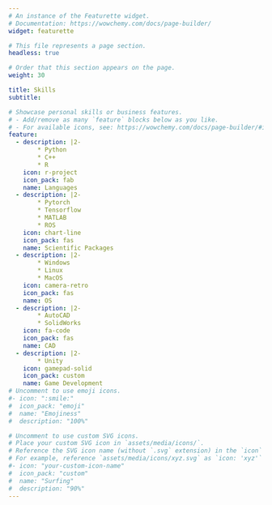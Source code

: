 ```yaml
---
# An instance of the Featurette widget.
# Documentation: https://wowchemy.com/docs/page-builder/
widget: featurette

# This file represents a page section.
headless: true

# Order that this section appears on the page.
weight: 30

title: Skills
subtitle:

# Showcase personal skills or business features.
# - Add/remove as many `feature` blocks below as you like.
# - For available icons, see: https://wowchemy.com/docs/page-builder/#icons
feature:
  - description: |2-
        * Python
        * C++
        * R
    icon: r-project
    icon_pack: fab
    name: Languages
  - description: |2-
        * Pytorch
        * Tensorflow
        * MATLAB
        * ROS
    icon: chart-line
    icon_pack: fas
    name: Scientific Packages
  - description: |2-
        * Windows
        * Linux
        * MacOS
    icon: camera-retro
    icon_pack: fas
    name: OS
  - description: |2-
        * AutoCAD
        * SolidWorks
    icon: fa-code
    icon_pack: fas
    name: CAD
  - description: |2-
        * Unity
    icon: gamepad-solid
    icon_pack: custom
    name: Game Development
# Uncomment to use emoji icons.
#- icon: ":smile:"
#  icon_pack: "emoji"
#  name: "Emojiness"
#  description: "100%"

# Uncomment to use custom SVG icons.
# Place your custom SVG icon in `assets/media/icons/`.
# Reference the SVG icon name (without `.svg` extension) in the `icon` field.
# For example, reference `assets/media/icons/xyz.svg` as `icon: 'xyz'`
#- icon: "your-custom-icon-name"
#  icon_pack: "custom"
#  name: "Surfing"
#  description: "90%"
---
```


